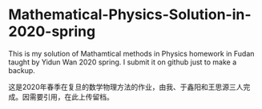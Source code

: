 # Mathematical-Physics-Solution-in-2020-spring

This is my solution of Mathamtical methods in Physics homework in Fudan taught by Yidun Wan 2020 spring. I submit it on github just to make a backup. 

这是2020年春季在复旦的数学物理方法的作业，由我、于鑫阳和王思源三人完成。因需要引用，在此上传留档。
